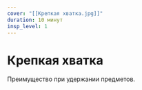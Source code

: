 ```yaml
---
cover: "[[Крепкая хватка.jpg]]"
duration: 10 минут
insp_level: 1
---
```

# Крепкая хватка

Преимущество при удержании предметов.
